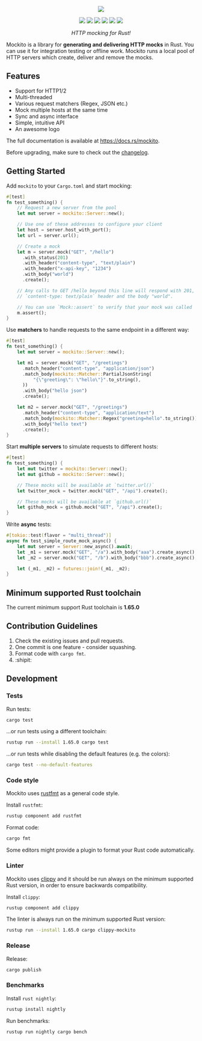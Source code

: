 <p>
  <p align="center"><img src="https://raw.githubusercontent.com/lipanski/mockito/master/docs/logo-black.png"></p>
  <p align="center">
    <a href="https://docs.rs/mockito"><img src="https://docs.rs/mockito/badge.svg"></a>
    <a href="https://crates.io/crates/mockito"><img src="https://img.shields.io/crates/v/mockito.svg"></a>
    <img src="https://img.shields.io/badge/rust%20version-%3E%3D1.65.0-orange">
    <a href="https://crates.io/crates/mockito"><img src="https://img.shields.io/crates/d/mockito"></a>
    <a href="https://github.com/lipanski/mockito/actions/workflows/tests.yml/?branch=master"><img src="https://github.com/lipanski/mockito/actions/workflows/tests.yml/badge.svg?branch=master"></a>
    <a href="https://ci.appveyor.com/project/lipanski/mockito"><img src="https://ci.appveyor.com/api/projects/status/github/lipanski/mockito?branch=master&svg=true"></a>
  </p>
  <p align="center"><em>HTTP mocking for Rust!</em></p>
</p>

Mockito is a library for **generating and delivering HTTP mocks** in Rust. You can use it for integration testing 
or offline work. Mockito runs a local pool of HTTP servers which create, deliver and remove the mocks.

## Features

- Support for HTTP1/2
- Multi-threaded
- Various request matchers (Regex, JSON etc.)
- Mock multiple hosts at the same time
- Sync and async interface
- Simple, intuitive API
- An awesome logo

The full documentation is available at <https://docs.rs/mockito>.

Before upgrading, make sure to check out the [changelog](https://github.com/lipanski/mockito/releases).

## Getting Started

Add `mockito` to your `Cargo.toml` and start mocking:

```rust
#[test]
fn test_something() {
    // Request a new server from the pool
    let mut server = mockito::Server::new();

    // Use one of these addresses to configure your client
    let host = server.host_with_port();
    let url = server.url();

    // Create a mock
    let m = server.mock("GET", "/hello")
      .with_status(201)
      .with_header("content-type", "text/plain")
      .with_header("x-api-key", "1234")
      .with_body("world")
      .create();

    // Any calls to GET /hello beyond this line will respond with 201, the
    // `content-type: text/plain` header and the body "world".

    // You can use `Mock::assert` to verify that your mock was called
    m.assert();
}
```

Use **matchers** to handle requests to the same endpoint in a different way:

```rust
#[test]
fn test_something() {
    let mut server = mockito::Server::new();

    let m1 = server.mock("GET", "/greetings")
      .match_header("content-type", "application/json")
      .match_body(mockito::Matcher::PartialJsonString(
          "{\"greeting\": \"hello\"}".to_string(),
      ))
      .with_body("hello json")
      .create();

    let m2 = server.mock("GET", "/greetings")
      .match_header("content-type", "application/text")
      .match_body(mockito::Matcher::Regex("greeting=hello".to_string()))
      .with_body("hello text")
      .create();
}
```

Start **multiple servers** to simulate requests to different hosts:

```rust
#[test]
fn test_something() {
    let mut twitter = mockito::Server::new();
    let mut github = mockito::Server::new();

    // These mocks will be available at `twitter.url()`
    let twitter_mock = twitter.mock("GET", "/api").create();

    // These mocks will be available at `github.url()`
    let github_mock = github.mock("GET", "/api").create();
}
```

Write **async** tests:

```rust
#[tokio::test(flavor = "multi_thread")]
async fn test_simple_route_mock_async() {
    let mut server = Server::new_async().await;
    let _m1 = server.mock("GET", "/a").with_body("aaa").create_async();
    let _m2 = server.mock("GET", "/b").with_body("bbb").create_async();

    let (_m1, _m2) = futures::join!(_m1, _m2);
}
```

## Minimum supported Rust toolchain

The current minimum support Rust toolchain is **1.65.0**

## Contribution Guidelines

1. Check the existing issues and pull requests.
2. One commit is one feature - consider squashing.
3. Format code with `cargo fmt`.
4. :shipit:

## Development

### Tests

Run tests:

```sh
cargo test
```

...or run tests using a different toolchain:

```sh
rustup run --install 1.65.0 cargo test
```

...or run tests while disabling the default features (e.g. the colors):

```sh
cargo test --no-default-features
```

### Code style

Mockito uses [rustfmt](https://github.com/rust-lang/rustfmt) as a general code style.

Install `rustfmt`:

```sh
rustup component add rustfmt
```

Format code:

```sh
cargo fmt
```

Some editors might provide a plugin to format your Rust code automatically.

### Linter

Mockito uses [clippy](https://github.com/rust-lang/rust-clippy) and it should be run always on the minimum supported Rust version, in order to ensure backwards compatibility.

Install `clippy`:

```sh
rustup component add clippy
```

The linter is always run on the minimum supported Rust version:

```sh
rustup run --install 1.65.0 cargo clippy-mockito
```

### Release

Release:

```sh
cargo publish
```

### Benchmarks

Install `rust nightly`:

```sh
rustup install nightly
```

Run benchmarks:

```sh
rustup run nightly cargo bench
```
